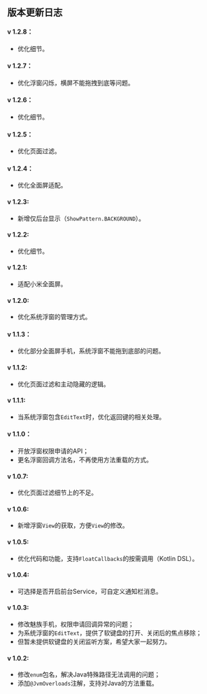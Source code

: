 ## 版本更新日志
#### v 1.2.8：
- 优化细节。

#### v 1.2.7：
- 优化浮窗闪烁，横屏不能拖拽到底等问题。

#### v 1.2.6：
- 优化细节。

#### v 1.2.5：
- 优化页面过滤。

#### v 1.2.4：
- 优化全面屏适配。

#### v 1.2.3:
- 新增仅后台显示（`ShowPattern.BACKGROUND`）。

#### v 1.2.2:
- 优化细节。

#### v 1.2.1:
- 适配小米全面屏。

#### v 1.2.0:
- 优化系统浮窗的管理方式。

#### v 1.1.3：
- 优化部分全面屏手机，系统浮窗不能拖到底部的问题。

#### v 1.1.2:
- 优化页面过滤和主动隐藏的逻辑。

#### v 1.1.1:
- 当系统浮窗包含`EditText`时，优化返回键的相关处理。

#### v 1.1.0：
- 开放浮窗权限申请的API；
- 更名浮窗回调方法名，不再使用方法重载的方式。

#### v 1.0.7:
- 优化页面过滤细节上的不足。

#### v 1.0.6:
- 新增浮窗`View`的获取，方便`View`的修改。

#### v 1.0.5:
- 优化代码和功能，支持`FloatCallbacks`的按需调用（Kotlin DSL）。

#### v 1.0.4:
- 可选择是否开启前台Service，可自定义通知栏消息。

#### v 1.0.3:
- 修改魅族手机，权限申请回调异常的问题；
- 为系统浮窗的`EditText`，提供了软键盘的打开、关闭后的焦点移除；
- 但暂未提供软键盘的关闭监听方案，希望大家一起努力。

#### v 1.0.2:
- 修改`enum`包名，解决Java特殊路径无法调用的问题；
- 添加`@JvmOverloads`注解，支持对Java的方法重载。